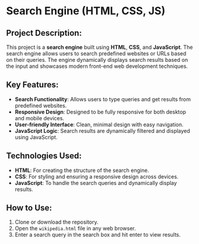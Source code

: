 # Search Engine (HTML, CSS, JS)

## Project Description:
This project is a **search engine** built using **HTML**, **CSS**, and **JavaScript**. 
The search engine allows users to search predefined websites or URLs based on their queries. 
The engine dynamically displays search results based on the input and showcases modern front-end web development techniques.

## Key Features:
- **Search Functionality**: Allows users to type queries and get results from predefined websites.
- **Responsive Design**: Designed to be fully responsive for both desktop and mobile devices.
- **User-friendly Interface**: Clean, minimal design with easy navigation.
- **JavaScript Logic**: Search results are dynamically filtered and displayed using JavaScript.

## Technologies Used:
- **HTML**: For creating the structure of the search engine.
- **CSS**: For styling and ensuring a responsive design across devices.
- **JavaScript**: To handle the search queries and dynamically display results.

## How to Use:
1. Clone or download the repository.
2. Open the `wikipedia.html` file in any web browser.
3. Enter a search query in the search box and hit enter to view results.


